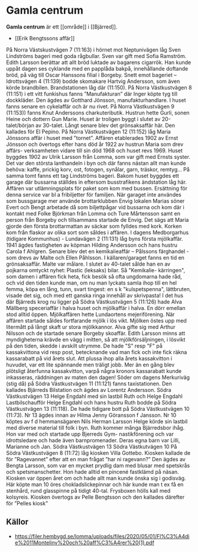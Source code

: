 # Gamla centrum

**Gamla centrum** är ett [[område]] i [[Bjärred]].

* [[Erik Bengtssons affär]]

<!-- TODO: Format and clean up text. -->

På Norra Västskustvägen 7 (11:163) i hörnet mot Neptunivägen låg Sven Lindströms
bageri med goda rågbullar. Sven var gift med Sofia Ramström. Edith Larsson berättar
att allt bröd luktade av bagarens cigarrök. Han kunde uppåt dagen ses cyklande med en
papplåda bakpå, innehållande doftande bröd, på väg till Oscar Hanssons filial i Borgeby.
Snett emot bageriet – Idrottsvägen 4 (11:139) bodde skomakare Hartvig Andersson,
som även körde brandbilen. Brandstationen låg där (11:150).
På Norra Västkustvägen 8 (11:151) i ett vitt funkishus fanns ”Manufakturan” där Inger
köpte tyg till dockkläder. Den ägdes av Gotthard Jönsson, manufakturhandlare. I huset
fanns senare en cykelaffär och är nu rivet.
På Norra Västkustvägen 9 (11:153)) fanns Knut Anderssons charkuteributik. Hustrun
hette Gurli, sonen Heine och dottern Gun Marie.
Huset är troligen byggt i slutet av 20-talet/början av 30-talet. Långt senare blev det
grönsaksaffär här. Den kallades för El Pepino.
På Norra Västkustvägen 12 (11:152) låg Maria Jönssons affär i huset med ”tornet”.
Affären
etablerades 1902
av Ernst Jönsson
och övertogs efter
hans död år 1922
av hustrun Maria
som drev affärs-
verksamheten
vidare till sin död
1968 och huset
revs 1969. Huset
byggdes 1902 av
Ulrik Larsson från
Lomma, som var
gift med Ernsts
syster.
Det var den
största lanthandeln i byn och där fanns nästan allt man kunde behöva: kaffe, prickig korv,
ost, fotogen, synålar, garn, träskor, remtyg…
På samma tomt fanns ett tag Lindströms bageri. Bakom huset byggdes ett garage där
bussarna ställdes in eftersom busstrafikens ändstation låg här. Affären var
utlämningsplats för paket som kom med bussen. Ersättning för denna service var bl a
fribiljetter för familjen. När garaget inte användes som bussgarage mer använde
brottarklubben Envig lokalen Marias söner Evert och Bengt arbetade då som biljettpågar
vid bussarna och kom där i kontakt med Folke Björkman från Lomma och Ture
Mårtensson samt en person från Borgeby och tillsammans startade de Envig. Det sägs
att Maria gjorde den första brottarmattan av säckar som fylldes med kork. Korken kom
från flaskor av olika sort som såldes i affären.
I dagens Medborgarhus (tidigare Kommunhus) - Lundavägen 2 (11:131) låg byns första
mjölkaffär. 1941 ägdes fastigheten av köpman Hilding Andersson och hans hustru Carola
f Ahlgren.
Senare blev det en kemikalieaffär – Pålssons färghandel - som drevs av Malte och Ellen
Påhlsson. I källaren/garaget fanns en tid en grönsaksaffär. Malte var målare. I slutet av
40-talet sålde han en av pojkarna omtyckt nyhet: Plastic (leksaks) bilar. Så "Kemikalie-
kärringen", som damen i affären fick heta, fick besök så ofta ungdomarna hade råd, och
vid den tiden kunde man, om nu man lyckats samla ihop till en hel femma, köpa en lång,
tunn, svart tingest: en s k "kulspetspenna", lättbruten, visade det sig, och med ett ganska
ringa innehåll av skrivpasta!
I det hus där Bjärreds krog nu ligger på Södra
Västkustvägen 5 (11:126) hade Alva Mällberg
speceriaffär i halva huset och mjölkaffär i halva. En
dörr emellan stod alltid öppen. Mjölkaffären hette
Lundaortens mejeriförening. När affären startade
såldes fortfarande mjölk i lös vikt. Mjölken östes upp
med litermått på långt skaft ur stora mjölkkannor.
Alva gifte sig med Arthur Nilsson och de startade
senare Borgeby skoaffär.
Edith Larsson minns att myndigheterna krävde en
vägg i mitten, så att mjölkförsäljningen, i lösvikt på
den tiden, skedde i avskilt utrymme. De hade "S"
resp "F" på kassakvittona vid resp post,
betecknande vad man fick och inte fick räkna
kassarabatt på vid årets slut. Att plussa ihop alla
årets kassakvitton i huvudet, var ett lite spännande men träligt jobb. Mer än en gång blev
plötsligt återfunna kassakvitton, varpå några kronors kassarabatt kunde inkasseras,
räddningen av maten den dagen!
Söder om dagens Merkuriväg (stig då) på Södra Västkustvägen 11 (11:121) fanns
taxistationen. Den kallades Bjärreds Bilstation och ägdes av Lorentz Andersson.
Södra Västkustvägen 13
Helge Engdahl med sin lastbil
Ruth och Helge Engdahl
Lastbilschaufför Helge Engdahl och hans
hustru Ruth bodde på Södra
Västkustvägen 13 (11:118). De hade
tidigare bott på Södra Västkustvägen 10
(11:73). Nr 13 ägdes innan av Hilma Jenny
Göransson f Jansson. Nr 10 köptes av f d
hemmansägaren Nils Herman Larsson
Helge körde sin lastbil med diverse material
till folk i byn.
Ruth kommer många Bjärredsbor ihåg. Hon
var med och startade upp Bjerreds Gym-
nastikförening och var idrottsledare och
hade även barnpromenader.
Deras egna barn var Lilli, Marianne och Jan. Södra Västkustvägen 13
Södra Västkutvägen 10
På Södra Västkustvägen 8 (11:72) låg
kiosken Villa Gottebo. Kiosken kallade de för
”Ragevannet” efter att en man frågat ”har ni
ragevann?” Den ägdes av Bengta Larsson,
som var en mycket prydlig dam med blusar
med spetskrås och spetsmanschetter. Hon
hade alltid en pincené fastklämd på näsan.
Kiosken var öppen året om och hade allt man
kunde önska sig i godisväg. Här köpte man 10
öres chokladslickepinnar och här kunde man
t ex få en stenhård, rund glasspinne på tidigt
40-tal. Frysboxen hölls kall med kolsyreis.
Kiosken övertogs av Pelle Bengtsson och den
kallades därefter för ”Pelles kiosk”

## Källor

* <https://filer.hembygd.se/lomma/uploads/files/2020/05/01/Fl%C3%A4die%2011Montelinv%20och%20aff%C3%A4rer%20(1).pdf>

